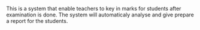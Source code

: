 This is a system that enable teachers to key in marks for students after examination is done. The system will automaticaly analyse and give prepare a report for the students.
